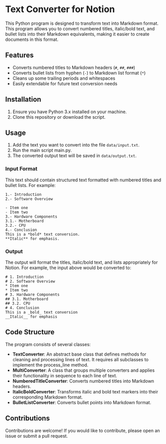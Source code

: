 # Text Converter for Notion

This Python program is designed to transform text into Markdown format. This program allows you to convert numbered titles, italic/bold text, and bullet lists into their Markdown equivalents, making it easier to create documents in this format.

## Features

- Converts numbered titles to Markdown headers (`#`, `##`, `###`)
- Converts bullet lists from hyphen (`-`) to Markdown list format (`*`)
- Cleans up some trailing periods and whitespaces
- Easily extendable for future text conversion needs

## Installation

1. Ensure you have Python 3.x installed on your machine.
2. Clone this repository or download the script.

## Usage

1. Add the text you want to convert into the file `data/input.txt`.
2. Run the main script main.py.
3. The converted output text will be saved in `data/output.txt`.

### Input Format

This text should contain structured text formatted with numbered titles and bullet lists. For example:

```
1.- Introduction
2.- Software Overview

- Item one
- Item two
3.- Hardware Components
3.1.- Motherboard
3.2.- CPU
4.- Conclusion
This is a *bold* text conversion.
**Italic** for emphasis.
```

### Output

The output will format the titles, italic/bold text, and lists appropriately for Notion. For example, the input above would be converted to:

```
# 1. Introduction
# 2. Software Overview
* Item one
* Item two
# 3. Hardware Components
## 3.1. Motherboard
## 3.2. CPU
# 4. Conclusion
This is a _bold_ text conversion
__Italic__ for emphasis
```

## Code Structure

The program consists of several classes:
- **TextConverter**: An abstract base class that defines methods for cleaning and processing lines of text. It requires all subclasses to implement the process_line method.
- **MultiConverter**: A class that groups multiple converters and applies their functionality in sequence to each line of text.
- **NumberedTitleConverter**: Converts numbered titles into Markdown headers.
- **ItalicBoldConverter**: Transforms italic and bold text markers into their corresponding Markdown format.
- **BulletListConverter**: Converts bullet points into Markdown format.

## Contributions

Contributions are welcome! If you would like to contribute, please open an issue or submit a pull request.
